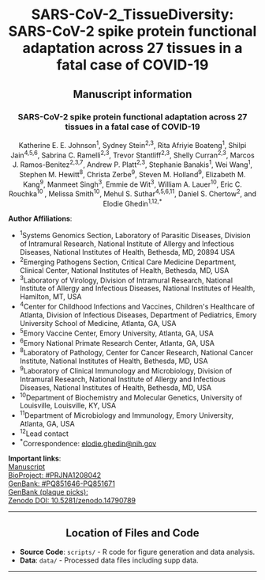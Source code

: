 <h1 align="center">SARS-CoV-2_TissueDiversity: SARS-CoV-2 spike protein functional adaptation across 27 tissues in a fatal case of COVID-19</h1>

<h2 align="center">Manuscript information</h2>

<h3 align = "center">SARS-CoV-2 spike protein functional adaptation across 27 tissues in a fatal case of COVID-19</h3>     
<p align = "center">Katherine E. E. Johnson<sup>1</sup>, Sydney Stein<sup>2,3</sup>, Rita Afriyie Boateng<sup>1</sup>, Shilpi Jain<sup>4,5,6</sup>, Sabrina C. Ramelli<sup>2,3</sup>, Trevor Stantliff<sup>2,3</sup>, Shelly Curran<sup>2,3</sup>, Marcos J. Ramos-Benitez<sup>2,3,7</sup>, Andrew P. Platt<sup>2,3</sup>, Stephanie Banakis<sup>1</sup>, Wei Wang<sup>1</sup>, Stephen M. Hewitt<sup>8</sup>, Christa Zerbe<sup>9</sup>, Steven M. Holland<sup>9</sup>, Elizabeth M. Kang<sup>9</sup>, Manmeet Singh<sup>3</sup>, Emmie de Wit<sup>3</sup>, William A. Lauer<sup>10</sup>, Eric C. Rouchka<sup>10 </sup>, Melissa Smith<sup>10</sup>, Mehul S. Suthar<sup>4,5,6,11</sup>, Daniel S. Chertow<sup>2</sup>, and Elodie Ghedin<sup>1,12,*</sup></p>

**Author Affiliations**: 
- <sup>1</sup>Systems Genomics Section, Laboratory of Parasitic Diseases, Division of Intramural Research, National Institute of Allergy and Infectious Diseases, National Institutes of Health, Bethesda, MD, 20894 USA 
- <sup>2</sup>Emerging Pathogens Section, Critical Care Medicine Department, Clinical Center, National Institutes of Health, Bethesda, MD, USA 
- <sup>3</sup>Laboratory of Virology, Division of Intramural Research, National Institute of Allergy and Infectious Diseases, National Institutes of Health, Hamilton, MT, USA 
- <sup>4</sup>Center for Childhood Infections and Vaccines, Children's Healthcare of Atlanta, Division of Infectious Diseases, Department of Pediatrics, Emory University School of Medicine, Atlanta, GA, USA 
- <sup>5</sup>Emory Vaccine Center, Emory University, Atlanta, GA, USA 
- <sup>6</sup>Emory National Primate Research Center, Atlanta, GA, USA
- <sup>8</sup>Laboratory of Pathology, Center for Cancer Research, National Cancer Institute, National Institutes of Health, Bethesda, MD, USA
- <sup>9</sup>Laboratory of Clinical Immunology and Microbiology, Division of Intramural Research, National Institute of Allergy and Infectious Diseases, National Institutes of Health, Bethesda, MD, USA
- <sup>10</sup>Department of Biochemistry and Molecular Genetics, University of Louisville, Louisville, KY, USA
- <sup>11</sup>Department of Microbiology and Immunology, Emory University, Atlanta, GA, USA 
- <sup>12</sup>Lead contact
- <sup>*</sup>Correspondence: elodie.ghedin@nih.gov

**Important links**:     
[Manuscript](website)       
[BioProject: #PRJNA1208042](link)      
[GenBank: #PQ851646-PQ851671](link)   
[GenBank (plaque picks): ](link)    
[Zenodo DOI: 10.5281/zenodo.14790789](https://doi.org/10.5281/zenodo.14790788)    

---

<h2 align="center">Location of Files and Code</h2>

- **Source Code**: `scripts/` - R code for figure generation and data analysis.
- **Data**: `data/` - Processed data files including supp data.

---
